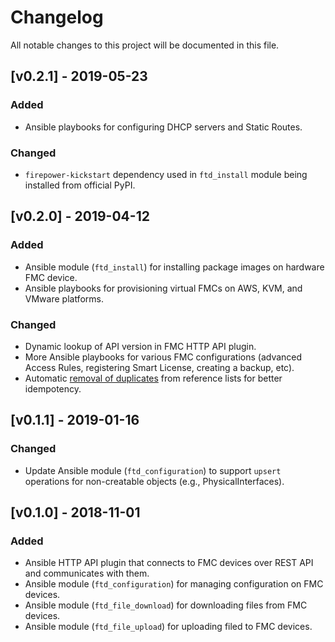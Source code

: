# Changelog
All notable changes to this project will be documented in this file.

## [v0.2.1] - 2019-05-23
### Added
- Ansible playbooks for configuring DHCP servers and Static Routes.
### Changed
- `firepower-kickstart` dependency used in `ftd_install` module being installed from official PyPI.

## [v0.2.0] - 2019-04-12
### Added
- Ansible module (`ftd_install`) for installing package images on hardware FMC device.
- Ansible playbooks for provisioning virtual FMCs on AWS, KVM, and VMware platforms.
### Changed
- Dynamic lookup of API version in FMC HTTP API plugin.
- More Ansible playbooks for various FMC configurations (advanced Access Rules, registering Smart License, creating a backup, etc).
- Automatic [removal of duplicates](https://github.com/CiscoDevNet/FMCAnsible/issues/79) from reference lists for better idempotency.

## [v0.1.1] - 2019-01-16
### Changed
- Update Ansible module (`ftd_configuration`) to support `upsert` operations for non-creatable objects (e.g., PhysicalInterfaces).

## [v0.1.0] - 2018-11-01
### Added
- Ansible HTTP API plugin that connects to FMC devices over REST API and communicates with them.
- Ansible module (`ftd_configuration`) for managing configuration on FMC devices.
- Ansible module (`ftd_file_download`) for downloading files from FMC devices.
- Ansible module (`ftd_file_upload`) for uploading filed to FMC devices.
